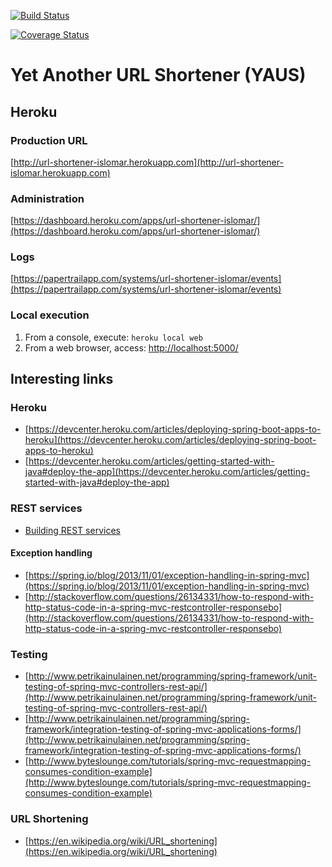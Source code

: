[![Build Status](https://travis-ci.org/islomar/url-shortener-islomar.svg)](https://travis-ci.org/islomar/url-shortener-islomar)

[![Coverage Status](https://coveralls.io/repos/islomar/url-shortener-islomar/badge.svg?branch=master&service=github)](https://coveralls.io/github/islomar/url-shortener-islomar?branch=master)

# Yet Another URL Shortener (YAUS)


## Heroku 

### Production URL
[http://url-shortener-islomar.herokuapp.com](http://url-shortener-islomar.herokuapp.com)

### Administration
[https://dashboard.heroku.com/apps/url-shortener-islomar/](https://dashboard.heroku.com/apps/url-shortener-islomar/)

### Logs
[https://papertrailapp.com/systems/url-shortener-islomar/events](https://papertrailapp.com/systems/url-shortener-islomar/events)

### Local execution
1. From a console, execute: `heroku local web`
2. From a web browser, access: [http://localhost:5000/](http://localhost:5000/)


## Interesting links
### Heroku
* [https://devcenter.heroku.com/articles/deploying-spring-boot-apps-to-heroku](https://devcenter.heroku.com/articles/deploying-spring-boot-apps-to-heroku)
* [https://devcenter.heroku.com/articles/getting-started-with-java#deploy-the-app](https://devcenter.heroku.com/articles/getting-started-with-java#deploy-the-app)

### REST services
* [Building REST services](http://spring.io/guides/tutorials/bookmarks/)
#### Exception handling
* [https://spring.io/blog/2013/11/01/exception-handling-in-spring-mvc](https://spring.io/blog/2013/11/01/exception-handling-in-spring-mvc)
* [http://stackoverflow.com/questions/26134331/how-to-respond-with-http-status-code-in-a-spring-mvc-restcontroller-responsebo](http://stackoverflow.com/questions/26134331/how-to-respond-with-http-status-code-in-a-spring-mvc-restcontroller-responsebo)

### Testing
* [http://www.petrikainulainen.net/programming/spring-framework/unit-testing-of-spring-mvc-controllers-rest-api/](http://www.petrikainulainen.net/programming/spring-framework/unit-testing-of-spring-mvc-controllers-rest-api/)
* [http://www.petrikainulainen.net/programming/spring-framework/integration-testing-of-spring-mvc-applications-forms/](http://www.petrikainulainen.net/programming/spring-framework/integration-testing-of-spring-mvc-applications-forms/)
* [http://www.byteslounge.com/tutorials/spring-mvc-requestmapping-consumes-condition-example](http://www.byteslounge.com/tutorials/spring-mvc-requestmapping-consumes-condition-example)

### URL Shortening
* [https://en.wikipedia.org/wiki/URL_shortening](https://en.wikipedia.org/wiki/URL_shortening)
